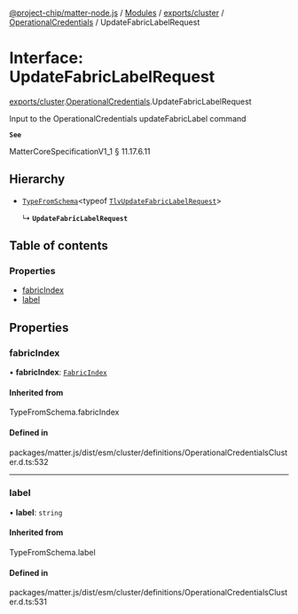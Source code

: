 [@project-chip/matter-node.js](../README.md) / [Modules](../modules.md) / [exports/cluster](../modules/exports_cluster.md) / [OperationalCredentials](../modules/exports_cluster.OperationalCredentials.md) / UpdateFabricLabelRequest

# Interface: UpdateFabricLabelRequest

[exports/cluster](../modules/exports_cluster.md).[OperationalCredentials](../modules/exports_cluster.OperationalCredentials.md).UpdateFabricLabelRequest

Input to the OperationalCredentials updateFabricLabel command

**`See`**

MatterCoreSpecificationV1_1 § 11.17.6.11

## Hierarchy

- [`TypeFromSchema`](../modules/exports_tlv.md#typefromschema)\<typeof [`TlvUpdateFabricLabelRequest`](../modules/exports_cluster.OperationalCredentials.md#tlvupdatefabriclabelrequest)\>

  ↳ **`UpdateFabricLabelRequest`**

## Table of contents

### Properties

- [fabricIndex](exports_cluster.OperationalCredentials.UpdateFabricLabelRequest.md#fabricindex)
- [label](exports_cluster.OperationalCredentials.UpdateFabricLabelRequest.md#label)

## Properties

### fabricIndex

• **fabricIndex**: [`FabricIndex`](../modules/exports_datatype.md#fabricindex)

#### Inherited from

TypeFromSchema.fabricIndex

#### Defined in

packages/matter.js/dist/esm/cluster/definitions/OperationalCredentialsCluster.d.ts:532

___

### label

• **label**: `string`

#### Inherited from

TypeFromSchema.label

#### Defined in

packages/matter.js/dist/esm/cluster/definitions/OperationalCredentialsCluster.d.ts:531
